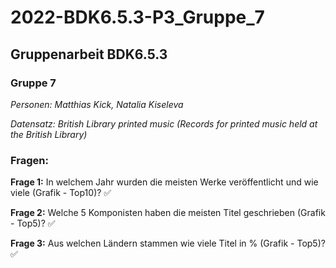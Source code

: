 # 2022-BDK6.5.3-P3_Gruppe_7
## Gruppenarbeit BDK6.5.3
### Gruppe 7

*Personen: Matthias Kick, Natalia Kiseleva*

*Datensatz: British Library printed music (Records for printed music held at the British Library)*

### Fragen:

**Frage 1:** In welchem Jahr wurden die meisten Werke veröffentlicht und wie viele (Grafik - Top10)? ✅

**Frage 2:** Welche 5 Komponisten haben die meisten Titel geschrieben (Grafik - Top5)?  ✅

**Frage 3:** Aus welchen Ländern stammen wie viele Titel in % (Grafik - Top5)?  ✅

